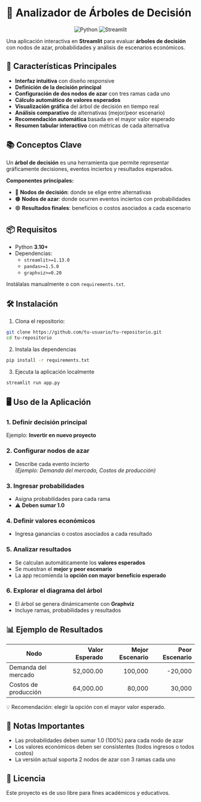 # 🌳 Analizador de Árboles de Decisión

<p align="center">
  <img src="https://img.shields.io/badge/python-3776AB.svg?style=for-the-badge&logo=python&logoColor=white" alt="Python"/>
  <img src="https://img.shields.io/badge/streamlit-FF4B4B.svg?style=for-the-badge&logo=streamlit&logoColor=white" alt="Streamlit"/>
</p>

Una aplicación interactiva en **Streamlit** para evaluar **árboles de decisión** con nodos de azar, probabilidades y análisis de escenarios económicos.  

## 🚀 Características Principales

- **Interfaz intuitiva** con diseño responsive  
- **Definición de la decisión principal**  
- **Configuración de dos nodos de azar** con tres ramas cada uno  
- **Cálculo automático de valores esperados**  
- **Visualización gráfica** del árbol de decisión en tiempo real  
- **Análisis comparativo** de alternativas (mejor/peor escenario)  
- **Recomendación automática** basada en el mayor valor esperado  
- **Resumen tabular interactivo** con métricas de cada alternativa

## 📚 Conceptos Clave  

Un **árbol de decisión** es una herramienta que permite representar gráficamente decisiones, eventos inciertos y resultados esperados.  

**Componentes principales:**  
- 🔵 **Nodos de decisión**: donde se elige entre alternativas  
- 🟠 **Nodos de azar**: donde ocurren eventos inciertos con probabilidades  
- 🟢 **Resultados finales**: beneficios o costos asociados a cada escenario  

## 📦 Requisitos  

- Python **3.10+**  
- Dependencias:  
  - `streamlit>=1.13.0`  
  - `pandas>=1.5.0`  
  - `graphviz>=0.20`  

Instálalas manualmente o con `requirements.txt`.  

## 🛠️ Instalación

1. Clona el repositorio:
 ```bash
 git clone https://github.com/tu-usuario/tu-repositorio.git
 cd tu-repositorio
 ```
2. Instala las dependencias
 ```bash
 pip install -r requirements.txt
 ```
3. Ejecuta la aplicación localmente
 ```bash
streamlit run app.py
 ```

## 🖥️ Uso de la Aplicación
### 1. Definir decisión principal
Ejemplo: **Invertir en nuevo proyecto**

### 2. Configurar nodos de azar
- Describe cada evento incierto  
  *(Ejemplo: Demanda del mercado, Costos de producción)*
  
### 3. Ingresar probabilidades
- Asigna probabilidades para cada rama  
- ⚠️ **Deben sumar 1.0**
  
### 4. Definir valores económicos
- Ingresa ganancias o costos asociados a cada resultado

### 5. Analizar resultados
- Se calculan automáticamente los **valores esperados**  
- Se muestran el **mejor y peor escenario**  
- La app recomienda la **opción con mayor beneficio esperado**

### 6. Explorar el diagrama del árbol
- El árbol se genera dinámicamente con **Graphviz**  
- Incluye ramas, probabilidades y resultados
  
## 📊 Ejemplo de Resultados

| Nodo                 | Valor Esperado | Mejor Escenario | Peor Escenario |
| -------------------- | -------------: | --------------: | -------------: |
| Demanda del mercado  |      52,000.00 |         100,000 |        -20,000 |
| Costos de producción |      64,000.00 |          80,000 |         30,000 |

💡 Recomendación: elegir la opción con el mayor valor esperado.

## 📌 Notas Importantes

- Las probabilidades deben sumar 1.0 (100%) para cada nodo de azar
- Los valores económicos deben ser consistentes (todos ingresos o todos costos)
- La versión actual soporta 2 nodos de azar con 3 ramas cada uno

## 📜 Licencia
Este proyecto es de uso libre para fines académicos y educativos.
